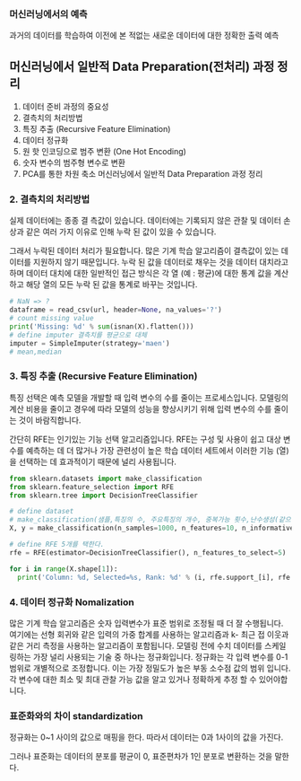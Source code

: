 ### 머신러닝에서의 예측

과거의 데이터를 학습하여 이전에 본 적없는 새로운 데이터에 대한 정확한 출력 예측



## 머신러닝에서 일반적 Data Preparation(전처리) 과정 정리

1. 데이터 준비 과정의 중요성
2. 결측치의 처리방법
3. 특징 추출 (Recursive Feature Elimination)
4. 데이터 정규화
5. 원 핫 인코딩으로 범주 변환 (One Hot Encoding)
6. 숫자 변수의 범주형 변수로 변환
7. PCA를 통한 차원 축소
  머신러닝에서 일반적 Data Preparation 과정 정리

### 2. 결측치의 처리방법

 실제 데이터에는 종종 결 측값이 있습니다. 데이터에는 기록되지 않은 관찰 및 데이터 손상과 같은 여러 가지 이유로 인해 누락 된 값이 있을 수 있습니다. 

 그래서 누락된 데이터 처리가 필요합니다. 많은 기계 학습 알고리즘이 결측값이 있는 데이터를 지원하지 않기 때문입니다. 누락 된 값을 데이터로 채우는 것을 데이터 대치라고 하며 데이터 대치에 대한 일반적인 접근 방식은 각 열 (예 : 평균)에 대한 통계 값을 계산하고 해당 열의 모든 누락 된 값을 통계로 바꾸는 것입니다.

```python
# NaN => ?
dataframe = read_csv(url, header=None, na_values='?')
# count missing value
print('Missing: %d' % sum(isnan(X).flatten()))
# define imputer 결측치를 평균으로 대체
imputer = SimpleImputer(strategy='maen')
# mean,median
```



### 3. 특징 추출 (Recursive Feature Elimination)

특징 선택은 예측 모델을 개발할 때 입력 변수의 수를 줄이는 프로세스입니다. 모델링의 계산 비용을 줄이고 경우에 따라 모델의 성능을 향상시키기 위해 입력 변수의 수를 줄이는 것이 바람직합니다. 

 간단히 RFE는 인기있는 기능 선택 알고리즘입니다. 
RFE는 구성 및 사용이 쉽고 대상 변수를 예측하는 데 더 많거나 가장 관련성이 높은 학습 데이터 세트에서 이러한 기능 (열)을 선택하는 데 효과적이기 때문에 널리 사용됩니다.

```python
from sklearn.datasets import make_classification
from sklearn.feature_selection import RFE
from sklearn.tree import DecisionTreeClassifier

# define dataset
# make_classification(샘플,특징의 수, 주요특징의 개수, 중복가능 횟수,난수생성(같으면 같은 난수))
X, y = make_classification(n_samples=1000, n_features=10, n_informative=5, n_redundant=5,random_state=42)

# define RFE 5개를 택한다.
rfe = RFE(estimator=DecisionTreeClassifier(), n_features_to_select=5)

for i in range(X.shape[1]):
  print('Column: %d, Selected=%s, Rank: %d' % (i, rfe.support_[i], rfe.ranking_[i]))
```





### 4. 데이터 정규화 Nomalization
  많은 기계 학습 알고리즘은 숫자 입력변수가 표준 범위로 조정될 때 더 잘 수행됩니다. 여기에는 선형 회귀와 같은 입력의 가중 합계를 사용하는 알고리즘과 k- 최근 접 이웃과 같은 거리 측정을 사용하는 알고리즘이 포함됩니다.
모델링 전에 수치 데이터를 스케일링하는 가장 널리 사용되는 기술 중 하나는 정규화입니다. 정규화는 각 입력 변수를 0-1 범위로 개별적으로 조정합니다. 이는 가장 정밀도가 높은 부동 소수점 값의 범위 입니다. 각 변수에 대한 최소 및 최대 관찰 가능 값을 알고 있거나 정확하게 추정 할 수 있어야합니다.

### 표준화와의 차이 standardization

정규화는 0~1 사이의 값으로 매핑을 한다. 따라서 데이터는  0과 1사이의 값을 가진다.

그러나 표준화는 데이터의 분포를 평균이 0, 표준편차가 1인 분포로 변환하는 것을 말한다. 